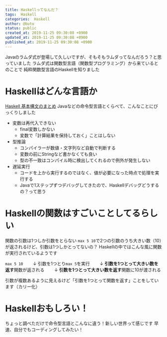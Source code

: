 ```yaml
---
title: Haskellってなんだ？
tags:  Haskell
categories:  Haskell
author: @buto
status: public
created_at: 2019-11-25 09:30:08 +0900
updated_at: 2019-11-25 09:30:08 +0900
published_at: 2019-11-25 09:30:08 +0900
---
```

Javaのラムダ式が登場して久しいですが、そもそもラムダってなんだろう？と思っていました
ラムダ式は関数型言語（関数型プログラミング）から来ているとのことで
純粋関数型言語のHaskellを知りました
# Haskellはどんな言語か
[Haskell 基本構文のまとめ](https://qiita.com/gomi_ningen/items/581eaed9cf232cac423a)
Javaなどの命令型言語とくらべて、こんなことにびっくりしました
- 変数は再代入できない
    - final変数しかない
    - 変数で「計算結果を保持しておく」ことはしない
- 型推論
    - コンパイラーが数値・文字列など自動で判断する
    - 変数の前にStringなど書かなくても良い
    - 型の不一致はコンパイル時に検出してくれるので例外が発生しない
- 遅延実行
    - コードを上から実行するのではなく、値が必要になった時点で処理を実行する
    - Javaで1ステップずつデバッグしてきたので、Haskellデバッグどうするの？って思う

# Haskellの関数はすごいことしてるらしい
関数の引数は1つしか引数をとらない
`max 5 10`で2つの引数のうち大きい数（10）が返されるけど、引数は1つしかとってないの？
Haskellの中ではこんな風に関数が実行されているようです

`max 5 10`
　　↓
引数を1つとり`max 5`を実行
　　↓
**引数を1つとって大きい数を返す**関数が返される
　　↓
**引数を1つとって大きい数を返す**関数に10が渡される

引数が複数あるように見えるけど「引数を1つとって関数を返す」ことをしています（カリー化）
# Haskellおもしろい！
ちょっと調べただけで命令型言語とこんなに違う！新しい世界って感じです
早速、自分でもコーディングしてみたい！

